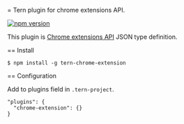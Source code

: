 = Tern plugin for chrome extensions API.

[![npm version](https://badge.fury.io/js/tern-chrome-extension.svg)](http://badge.fury.io/js/tern-chrome-extension)

This plugin is [Chrome extensions API][] JSON type definition.

[Chrome extensions API]: https://developer.chrome.com/extensions/api_index

== Install

    $ npm install -g tern-chrome-extension

== Configuration

Add to plugins field in `.tern-project`.

    "plugins": {
      "chrome-extension": {}
    }

